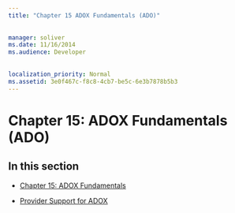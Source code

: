 ```yaml
---
title: "Chapter 15 ADOX Fundamentals (ADO)"
  
  
manager: soliver
ms.date: 11/16/2014
ms.audience: Developer
 
  
localization_priority: Normal
ms.assetid: 3e0f467c-f8c8-4cb7-be5c-6e3b7878b5b3
---
```


# Chapter 15: ADOX Fundamentals (ADO)

## In this section

- [Chapter 15: ADOX Fundamentals](chapter-15-adox-fundamentals.md)
    
- [Provider Support for ADOX](provider-support-for-adox.md)
    

